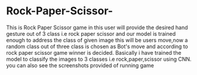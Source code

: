 # Rock-Paper-Scissor-
This is Rock Paper Scissor game in this user will provide the desired hand gesture out of 3 class i.e rock paper scissor and our model is trained enough to address the class of given image this will be users move,now a random class out of three class is chosen as Bot's move and according to rock paper scissor game winner is decided. Basically i have trained the model to classify the images to 3 classes i.e rock,paper,scissor using CNN.
you can also see the screenshots provided of running game
